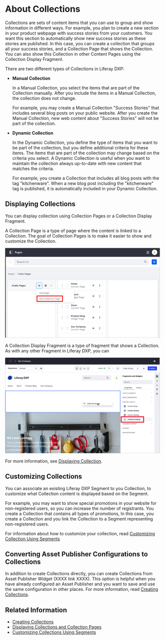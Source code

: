 # About Collections

Collections are sets of content items that you can use to group and show information in different ways. For example, you plan to create a new section in your product webpage with success stories from your customers. You want this section to automatically show new success stories as these stories are published. In this case, you can create a collection that groups all your success stories, and a Collection Page that shows the Collection. You can also show this Collection in other Content Pages using the Collection Display Fragment.

There are two different types of Collections in Liferay DXP:

- **Manual Collection**

    In a Manual Collection, you select the items that are part of the Collection manually. After you include the items in a Manual Collection, the collection does not change.

    For example, you may create a Manual Collection "Success Stories" that includes several blog posts on your public website. After you create the Manual Collection, new web content about "Success Stories" will not be part of the collection.

- **Dynamic Collection**

    In the Dynamic Collection, you define the type of items that you want to be part of the collection, but you define additional criteria for these items. The items that are part of the collection may change based on the criteria you select. A Dynamic Collection is useful when you want to maintain the collection always up-to-date with new content that matches the criteria.

    For example, you create a Collection that includes all blog posts with the tag "kitchenware". When a new blog post including the "kitchenware" tag is published, it is automatically included in your Dynamic Collection.

## Displaying Collections

You can display collection using Collection Pages or a Collection Display Fragment.

A Collection Page is a type of page where the content is linked to a Collection. The goal of Collection Pages is to make it easier to show and customize the Collection.

![You can display your Collection using a Collection Page](./about-collections-and-collection-pages/images/01.png)

A Collection Display Fragment is a type of fragment that shows a Collection. As with any other Fragment in Liferay DXP, you can 

![You can show the Collection's content using a Collection Display Fragment](./about-collections-and-collection-pages/images/02.png)

For more information, see [Displaying Collection](./displaying-collections.md).

## Customizing Collections

You can associate an existing Liferay DXP Segment to you Collection, to customize what Collection content is displayed based on the Segment.

For example, you may want to show special promotions in your website for non-registered users, so you can increase the number of registrants. You create a Collection that contains all types of promotions, In this case, you create a Collection and you link the Collection to a Segment representing non-registered users. 

For information about how to customize your collection, read [Customizing Collection Using Segments](./customizing-collections-using-segments.md)

## Converting Asset Publisher Configurations to Collections

In addition to create Collections directly, you can create Collections from Asset Publisher Widget (XXXX link XXXX). This option is helpful when you have already configured an Asset Publisher and you want to save and use the same configuration in other places. For more information, read [Creating Collections](./creating-collections.md#).

## Related Information

* [Creating Collections](./creating-collections.md)
* [Displaying Collections and Collection Pages](./displaying-collections-and-collection-pages.md)
* [Customizing Collections Using Segments](./customizing-collections-using-segments.md)
